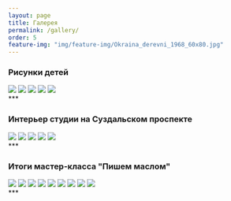 ```yaml
---
layout: page
title: Галерея
permalink: /gallery/
order: 5
feature-img: "img/feature-img/Okraina_derevni_1968_60х80.jpg"
---
```

<h3>Рисунки детей</h3>
<div class="fotorama"
    data-width="100%"
    data-ratio="800/600"
   data-nav="thumbs"
   data-arrows="true">
  <img src="/img/children/1.jpg">
  <img src="/img/children/2.jpg">
  <img src="/img/children/3.jpg">
  <img src="/img/children/4.jpg">
  <img src="/img/children/5.jpg">
</div>
***
<h3>Интерьер студии на Суздальском проспекте</h3>
<div class="fotorama"
    data-width="100%"
    data-ratio="800/600"
	 data-nav="thumbs"
	 data-arrows="true">
  <img src="/img/inter/1.jpg">
  <img src="/img/inter/2.jpg">
  <img src="/img/inter/3.jpg">
  <img src="/img/inter/4.jpg">
  <img src="/img/inter/5.jpg">
</div>
***
<h3>Итоги мастер-класса "Пишем маслом"</h3>
<div class="fotorama"
    data-width="100%"
    data-ratio="800/600"
   data-nav="thumbs"
   data-arrows="true">
  <img src="/img/master_class_maslo/1.jpg">
  <img src="/img/master_class_maslo/2.jpg">
  <img src="/img/master_class_maslo/3.jpg">
  <img src="/img/master_class_maslo/4.jpg">
  <img src="/img/master_class_maslo/5.jpg">
  <img src="/img/master_class_maslo/6.jpg">
  <img src="/img/master_class_maslo/7.jpg">
  <img src="/img/master_class_maslo/8.jpg">
  <img src="/img/master_class_maslo/9.jpg">
</div>
***